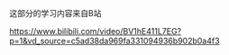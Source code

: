 这部分的学习内容来自B站

https://www.bilibili.com/video/BV1hE411L7EG?p=1&vd_source=c5ad38da969fa331094936b902b0a4f3